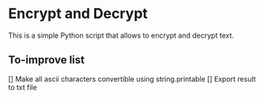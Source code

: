 # Encrypt and Decrypt
This is a simple Python script that allows to encrypt and decrypt text.
## To-improve list
[] Make all ascii characters convertible using string.printable
[] Export result to txt file
